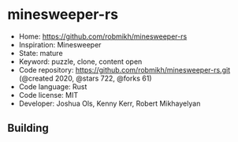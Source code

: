 # minesweeper-rs

- Home: https://github.com/robmikh/minesweeper-rs
- Inspiration: Minesweeper
- State: mature
- Keyword: puzzle, clone, content open
- Code repository: https://github.com/robmikh/minesweeper-rs.git (@created 2020, @stars 722, @forks 61)
- Code language: Rust
- Code license: MIT
- Developer: Joshua Ols, Kenny Kerr, Robert Mikhayelyan

## Building
